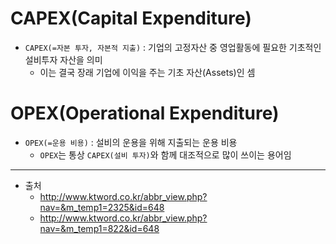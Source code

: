 # CAPEX(Capital Expenditure)
* `CAPEX(=자본 투자, 자본적 지출)` : 기업의 고정자산 중 영업활동에 필요한 기초적인 설비투자 자산을 의미
	* 이는 결국 장래 기업에 이익을 주는 기초 자산(Assets)인 셈

# OPEX(Operational Expenditure)
* `OPEX(=운용 비용)` : 설비의 운용을 위해 지출되는 운용 비용
	* `OPEX`는 통상 `CAPEX(설비 투자)`와 함께 대조적으로 많이 쓰이는 용어임

---

* 출처
	* http://www.ktword.co.kr/abbr_view.php?nav=&m_temp1=2325&id=648
	* http://www.ktword.co.kr/abbr_view.php?nav=&m_temp1=822&id=648

